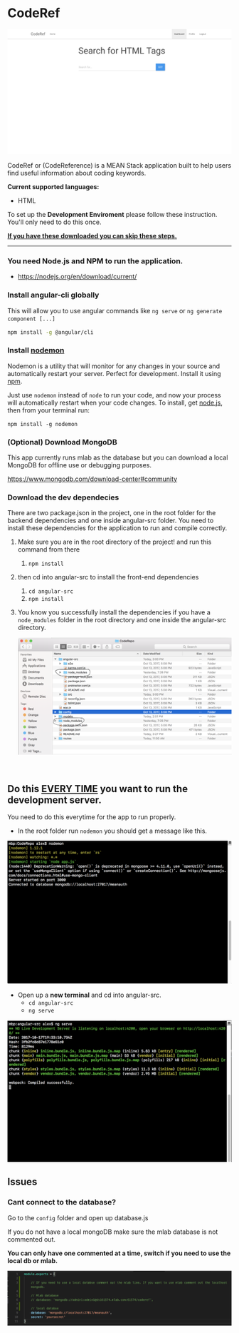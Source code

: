 # CodeRef

![Screen Shot 2017-10-17 at 3.38.27 PM](./screenshots/ui.png)

CodeRef or (CodeReference) is a MEAN Stack application built to help users find useful information about coding keywords. 

**Current supported languages:**

- HTML

To set up the **Development Enviroment** please follow these instruction. You'll only need to do this once.

**<u>If you have these downloaded you can skip these steps.</u>**

------

### You need Node.js and NPM to run the application. 

- https://nodejs.org/en/download/current/

### Install angular-cli globally

This will allow you to use angular commands like `ng serve` or `ng generate component [...]`

```bash
npm install -g @angular/cli
```



### Install [nodemon](https://nodemon.io/)

Nodemon is a utility that will monitor for any changes in your source and automatically restart your server. Perfect for development. Install it using [npm](https://npmjs.org/package/nodemon).

Just use `nodemon` instead of `node` to run your code, and now your process will automatically restart when your code changes. To install, get [node.js](https://nodejs.org/), then from your terminal run:

```shell
npm install -g nodemon
```



### (Optional) Download MongoDB

This app currently runs mlab as the database but you can download a local MongoDB for offline use or debugging purposes.

https://www.mongodb.com/download-center#community

### Download the dev dependecies

There are two package.json in the project, one in the root folder for the backend dependencies and one inside angular-src folder. You need to install these dependencies for the application to run and compile correctly.

1. Make sure you are in the root directory of the project! and run this command from there

   1. `npm install`

2. then cd into angular-src to install the front-end dependencies

   1. `cd angular-src`
   2. `npm install`

3. You know you successfully install the dependencies if you have a `node_modules` folder in the root directory and one inside the angular-src directory.

   ![app](./screenshots/app.png)

   ​

## Do this <u>**EVERY TIME**</u> you want to run the development server. 

You need to do this everytime for the app to run properly.



- In the root folder run `nodemon` you should get a message like this.

![Screen Shot 2017-10-17 at 3.30.49 PM](./screenshots/nodemon.png)

- Open up a **new terminal** and cd into angular-src.
  - `cd angular-src`
  - `ng serve`

![Screen Shot 2017-10-17 at 3.33.14 PM](./screenshots/ng-serve.png)

## Issues

### Cant connect to the database?

Go to the `config` folder and open up database.js

If you do not have a local mongoDB make sure the mlab database is not commented out. 

**You can only have one commented at a time, switch if you need to use the local db or mlab.**

![Screen Shot 2017-10-17 at 3.37.40 PM](./screenshots/db.png)